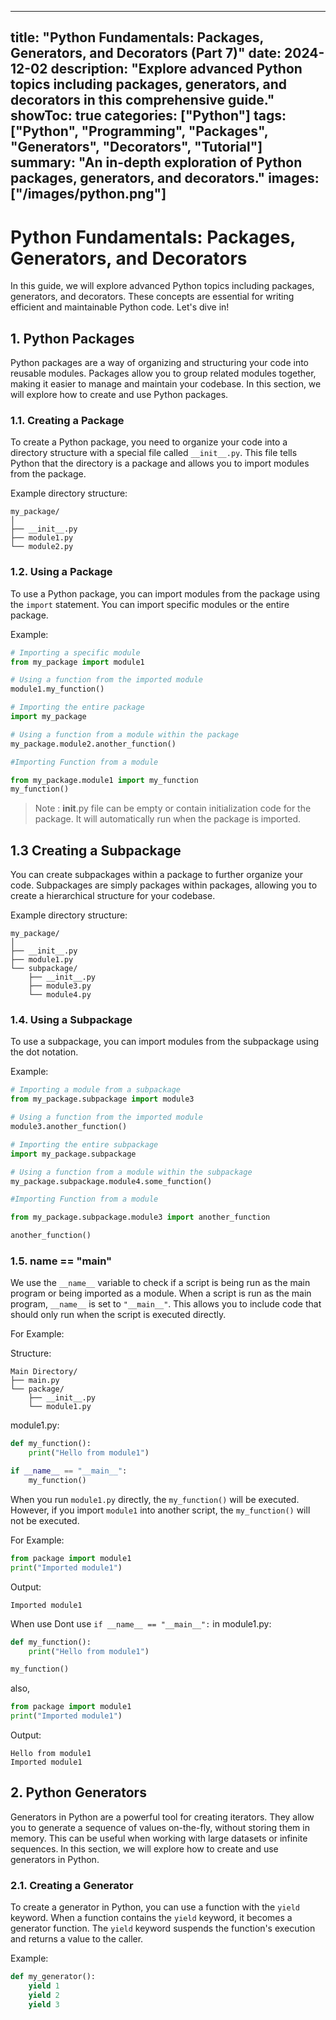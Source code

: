 
---
title: "Python Fundamentals: Packages, Generators, and Decorators (Part 7)"
date: 2024-12-02
description: "Explore advanced Python topics including packages, generators, and decorators in this comprehensive guide."
showToc: true
categories: ["Python"]
tags: ["Python", "Programming", "Packages", "Generators", "Decorators", "Tutorial"]
summary: "An in-depth exploration of Python packages, generators, and decorators."
images: ["/images/python.png"]
---

# Python Fundamentals: Packages, Generators, and Decorators
In this guide, we will explore advanced Python topics including packages, generators, and decorators. These concepts are essential for writing efficient and maintainable Python code. Let's dive in!

## 1. Python Packages
Python packages are a way of organizing and structuring your code into reusable modules. Packages allow you to group related modules together, making it easier to manage and maintain your codebase. In this section, we will explore how to create and use Python packages.

### 1.1. Creating a Package
To create a Python package, you need to organize your code into a directory structure with a special file called `__init__.py`. This file tells Python that the directory is a package and allows you to import modules from the package.

Example directory structure:
```
my_package/
│
├── __init__.py
├── module1.py
└── module2.py
```

### 1.2. Using a Package
To use a Python package, you can import modules from the package using the `import` statement. You can import specific modules or the entire package.

Example:
```python
# Importing a specific module
from my_package import module1

# Using a function from the imported module
module1.my_function()

# Importing the entire package
import my_package

# Using a function from a module within the package
my_package.module2.another_function()

#Importing Function from a module

from my_package.module1 import my_function
my_function()
```

> Note : __init__.py file can be empty or contain initialization code for the package. It will automatically run when the package is imported.


## 1.3 Creating a Subpackage
You can create subpackages within a package to further organize your code. Subpackages are simply packages within packages, allowing you to create a hierarchical structure for your codebase.

Example directory structure:
```
my_package/
│
├── __init__.py
├── module1.py
└── subpackage/
    ├── __init__.py
    ├── module3.py
    └── module4.py
```

### 1.4. Using a Subpackage
To use a subpackage, you can import modules from the subpackage using the dot notation.

Example:
```python
# Importing a module from a subpackage
from my_package.subpackage import module3

# Using a function from the imported module
module3.another_function()

# Importing the entire subpackage
import my_package.subpackage

# Using a function from a module within the subpackage
my_package.subpackage.module4.some_function()

#Importing Function from a module

from my_package.subpackage.module3 import another_function

another_function()
```

### 1.5. __name__ == "__main__"
We use the `__name__` variable to check if a script is being run as the main program or being imported as a module. When a script is run as the main program, `__name__` is set to `"__main__"`. This allows you to include code that should only run when the script is executed directly.

For Example:

Structure:
```
Main Directory/
├── main.py
└── package/
    ├── __init__.py
    └── module1.py
```

module1.py:
```python
def my_function():
    print("Hello from module1")

if __name__ == "__main__":
    my_function()
```

When you run `module1.py` directly, the `my_function()` will be executed. However, if you import `module1` into another script, the `my_function()` will not be executed.

For Example:
```python
from package import module1
print("Imported module1")
```

Output:
```
Imported module1
```

When use Dont use `if __name__ == "__main__":` in module1.py:
```python
def my_function():
    print("Hello from module1")

my_function()
```

also,
```python
from package import module1
print("Imported module1")
```

Output:
```
Hello from module1
Imported module1
```



## 2. Python Generators
Generators in Python are a powerful tool for creating iterators. They allow you to generate a sequence of values on-the-fly, without storing them in memory. This can be useful when working with large datasets or infinite sequences. In this section, we will explore how to create and use generators in Python.

### 2.1. Creating a Generator
To create a generator in Python, you can use a function with the `yield` keyword. When a function contains the `yield` keyword, it becomes a generator function. The `yield` keyword suspends the function's execution and returns a value to the caller.

Example:
```python
def my_generator():
    yield 1
    yield 2
    yield 3


